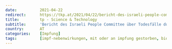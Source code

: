 ```yaml
---
date:          2021-04-22
redirect:      https://tkp.at/2021/04/22/bericht-des-israeli-people-committee-ueber-todesfaelle-durch-impfung/
title:         tp - Science & Technology
subtitle:      'Bericht des Israeli People Committee über Todesfälle durch Impfung'
country:       AT
categories:    [Impfung]
tags:          [impf-nebenwirkungen, mit oder an impfung gestorben, biontech, israel]
---
```

